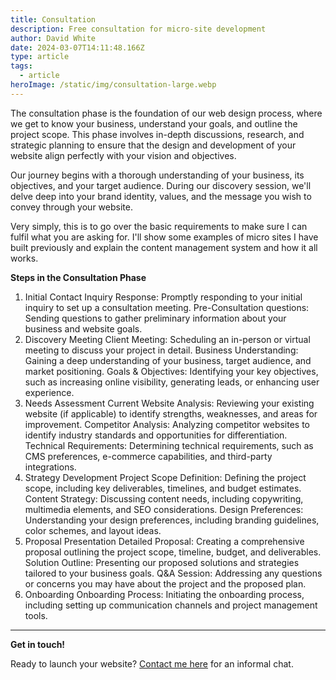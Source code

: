 ```yaml
---
title: Consultation
description: Free consultation for micro-site development
author: David White
date: 2024-03-07T14:11:48.166Z
type: article
tags:
  - article
heroImage: /static/img/consultation-large.webp
---
```

The consultation phase is the foundation of our web design process, where we get to know your business, understand your goals, and outline the project scope. This phase involves in-depth discussions, research, and strategic planning to ensure that the design and development of your website align perfectly with your vision and objectives.

Our journey begins with a thorough understanding of your business, its objectives, and your target audience. During our discovery session, we'll delve deep into your brand identity, values, and the message you wish to convey through your website.

Very simply, this is to go over the basic requirements to make sure I can fulfil what you are asking for.  I'll show some examples of micro sites I have built previously and explain the content management system and how it all works.

**Steps in the Consultation Phase**
1. Initial Contact
Inquiry Response: Promptly responding to your initial inquiry to set up a consultation meeting.
Pre-Consultation questions: Sending questions to gather preliminary information about your business and website goals.
2. Discovery Meeting
Client Meeting: Scheduling an in-person or virtual meeting to discuss your project in detail.
Business Understanding: Gaining a deep understanding of your business, target audience, and market positioning.
Goals & Objectives: Identifying your key objectives, such as increasing online visibility, generating leads, or enhancing user experience.
3. Needs Assessment
Current Website Analysis: Reviewing your existing website (if applicable) to identify strengths, weaknesses, and areas for improvement.
Competitor Analysis: Analyzing competitor websites to identify industry standards and opportunities for differentiation.
Technical Requirements: Determining technical requirements, such as CMS preferences, e-commerce capabilities, and third-party integrations.
4. Strategy Development
Project Scope Definition: Defining the project scope, including key deliverables, timelines, and budget estimates.
Content Strategy: Discussing content needs, including copywriting, multimedia elements, and SEO considerations.
Design Preferences: Understanding your design preferences, including branding guidelines, color schemes, and layout ideas.
5. Proposal Presentation
Detailed Proposal: Creating a comprehensive proposal outlining the project scope, timeline, budget, and deliverables.
Solution Outline: Presenting our proposed solutions and strategies tailored to your business goals.
Q&A Session: Addressing any questions or concerns you may have about the project and the proposed plan.
6. Onboarding
Onboarding Process: Initiating the onboarding process, including setting up communication channels and project management tools.

___

**Get in touch!**

Ready to launch your website? [Contact me here](/about/) for an informal chat.
